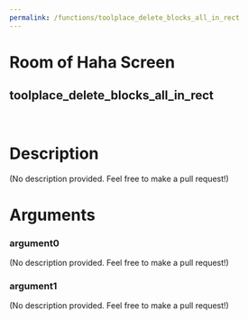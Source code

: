 ```yaml
---
permalink: /functions/toolplace_delete_blocks_all_in_rect
---
```

# Room of Haha Screen  
## toolplace_delete_blocks_all_in_rect  
&nbsp;  
# Description  
(No description provided. Feel free to make a pull request!) 
&nbsp;  
# Arguments
### argument0
(No description provided. Feel free to make a pull request!)
&nbsp;  
### argument1
(No description provided. Feel free to make a pull request!)
&nbsp;  



